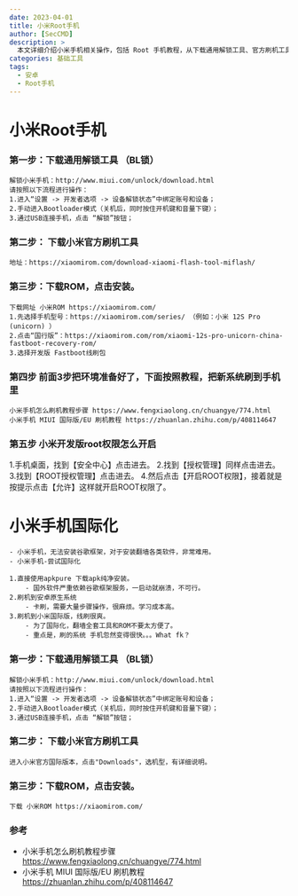 ```yaml
---
date: 2023-04-01
title: 小米Root手机
author: [SecCMD]
description: >
  本文详细介绍小米手机相关操作，包括 Root 手机教程，从下载通用解锁工具、官方刷机工具、ROM 到刷机步骤，以及开启开发版 root 权限方法。还探讨小米手机国际化，分析安装谷歌框架及翻墙软件难题，提供如 apkpure 下载、刷机到安卓原生系统、刷机到小米国际版等解决办法及各方法优劣。 若你对小米手机 Root 或国际化有需求，想了解更多操作细节，可参考本文内容。
categories: 基础工具
tags:
  - 安卓
  - Root手机
---
```


# 小米Root手机

### 第一步：下载通用解锁工具 （BL锁）
    解锁小米手机：http://www.miui.com/unlock/download.html
    请按照以下流程进行操作：
    1.进入“设置 -> 开发者选项 -> 设备解锁状态”中绑定账号和设备；
    2.手动进入Bootloader模式（关机后，同时按住开机键和音量下键）；
    3.通过USB连接手机，点击 “解锁”按钮；

### 第二步： 下载小米官方刷机工具
    地址：https://xiaomirom.com/download-xiaomi-flash-tool-miflash/

### 第三步：下载ROM，点击安装。
	下载网址 小米ROM https://xiaomirom.com/
    1.先选择手机型号：https://xiaomirom.com/series/ （例如：小米 12S Pro (unicorn) ）
	2.点击“国行版”：https://xiaomirom.com/rom/xiaomi-12s-pro-unicorn-china-fastboot-recovery-rom/
	3.选择开发版 Fastboot线刷包

### 第四步 前面3步把环境准备好了，下面按照教程，把新系统刷到手机里
    小米手机怎么刷机教程步骤 https://www.fengxiaolong.cn/chuangye/774.html
    小米手机 MIUI 国际版/EU 刷机教程 https://zhuanlan.zhihu.com/p/408114647

### 第五步 小米开发版root权限怎么开启

  1.手机桌面，找到【安全中心】点击进去。
	2.找到【授权管理】同样点击进去。
	3.找到【ROOT授权管理】点击进去。
	4.然后点击【开启ROOT权限】，接着就是按提示点击【允许】这样就开启ROOT权限了。

# 小米手机国际化

    - 小米手机，无法安装谷歌框架，对于安装翻墙各类软件，非常难用。
    - 小米手机-尝试国际化
    
    1.直接使用apkpure 下载apk纯净安装。
    	- 国外软件严重依赖谷歌框架服务，一启动就崩溃，不可行。
    2.刷机到安卓原生系统
    	- 卡刷，需要大量步骤操作，很麻烦。学习成本高。
    3.刷机到小米国际版，线刷很爽。
    	- 为了国际化，翻墙全套工具和ROM不要太方便了。
    	- 重点是，刷的系统 手机忽然变得很快。。。What fk？

### 第一步：下载通用解锁工具 （BL锁）
    解锁小米手机：http://www.miui.com/unlock/download.html
    请按照以下流程进行操作：
    1.进入“设置 -> 开发者选项 -> 设备解锁状态”中绑定账号和设备；
    2.手动进入Bootloader模式（关机后，同时按住开机键和音量下键）；
    3.通过USB连接手机，点击 “解锁”按钮；
### 第二步： 下载小米官方刷机工具
	进入小米官方国际版本，点击"Downloads"，选机型，有详细说明。
### 第三步：下载ROM，点击安装。
	下载 小米ROM https://xiaomirom.com/

### 参考
- 小米手机怎么刷机教程步骤 https://www.fengxiaolong.cn/chuangye/774.html
- 小米手机 MIUI 国际版/EU 刷机教程 https://zhuanlan.zhihu.com/p/408114647
